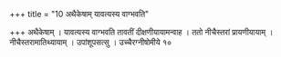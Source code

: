 +++
title = "10 अथैकेषाम् यावत्यस्य वाग्भवति"

+++
अथैकेषाम् । यावत्यस्य वाग्भवति तावतीं दीक्षणीयायामन्वाह । ततो नीचैस्तरां प्रायणीयायाम् । नीचैस्तरामातिथ्यायाम् । उपांशूपसत्सु । उच्चैरग्नीषोमीये १०